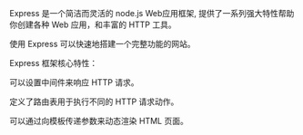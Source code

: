 Express 是一个简洁而灵活的 node.js Web应用框架, 提供了一系列强大特性帮助你创建各种 Web 应用，和丰富的 HTTP 工具。

使用 Express 可以快速地搭建一个完整功能的网站。

Express 框架核心特性：

可以设置中间件来响应 HTTP 请求。

定义了路由表用于执行不同的 HTTP 请求动作。

可以通过向模板传递参数来动态渲染 HTML 页面。